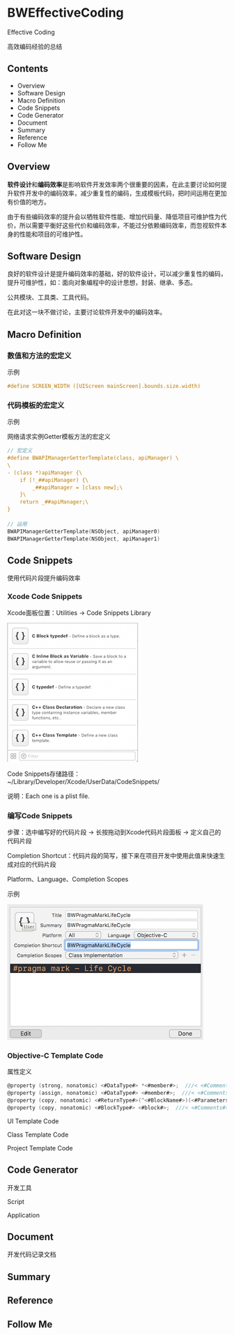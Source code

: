# BWEffectiveCoding
Effective Coding

高效编码经验的总结

## Contents

- Overview
- Software Design
- Macro Definition
- Code Snippets
- Code Generator
- Document
- Summary
- Reference
- Follow Me

## Overview

**软件设计**和**编码效率**是影响软件开发效率两个很重要的因素，在此主要讨论如何提升软件开发中的编码效率，减少重复性的编码，生成模板代码，把时间运用在更加有价值的地方。

由于有些编码效率的提升会以牺牲软件性能、增加代码量、降低项目可维护性为代价，所以需要平衡好这些代价和编码效率，不能过分依赖编码效率，而忽视软件本身的性能和项目的可维护性。

## Software Design

良好的软件设计是提升编码效率的基础，好的软件设计，可以减少重复性的编码，提升可维护性，如：面向对象编程中的设计思想，封装、继承、多态。

公共模块、工具类、工具代码。

在此对这一块不做讨论，主要讨论软件开发中的编码效率。

## Macro Definition

### 数值和方法的宏定义

示例

```objective-c
#define SCREEN_WIDTH ([UIScreen mainScreen].bounds.size.width)
```

### 代码模板的宏定义

示例

网络请求实例Getter模板方法的宏定义

```objective-c
// 宏定义
#define BWAPIManagerGetterTemplate(class, apiManager) \
\
- (class *)apiManager {\
    if (!_##apiManager) {\
        _##apiManager = [class new];\
    }\
    return _##apiManager;\
}

// 运用
BWAPIManagerGetterTemplate(NSObject, apiManager0)
BWAPIManagerGetterTemplate(NSObject, apiManager1)
```

## Code Snippets

使用代码片段提升编码效率

### Xcode Code Snippets

Xcode面板位置：Utilities -> Code Snippets Library

![xcode_code_snippets](Resource/xcode_code_snippets.png)

Code Snippets存储路径：~/Library/Developer/Xcode/UserData/CodeSnippets/

说明：Each one is a plist file.

### 编写Code Snippets

步骤：选中编写好的代码片段 -> 长按拖动到Xcode代码片段面板 -> 定义自己的代码片段

Completion Shortcut：代码片段的简写，接下来在项目开发中使用此值来快速生成对应的代码片段

Platform、Language、Completion Scopes

示例

![xcode_add_code_snippets](Resource/xcode_add_code_snippets.png)



### Objective-C Template Code

属性定义

```objective-c
@property (strong, nonatomic) <#DataType#> *<#member#>;  ///< <#Comments#>
@property (assign, nonatomic) <#DataType#> <#member#>;  ///< <#Comments#>
@property (copy, nonatomic) <#ReturnType#>(^<#BlockName#>)(<#Parameters#>);  ///< <#Comments#>
@property (copy, nonatomic) <#BlockType#> <#block#>;  ///< <#Comments#>
```



UI Template Code

Class Template Code

Project Template Code

## Code Generator

开发工具

Script

Application

## Document

开发代码记录文档

## Summary



## Reference



## Follow Me
